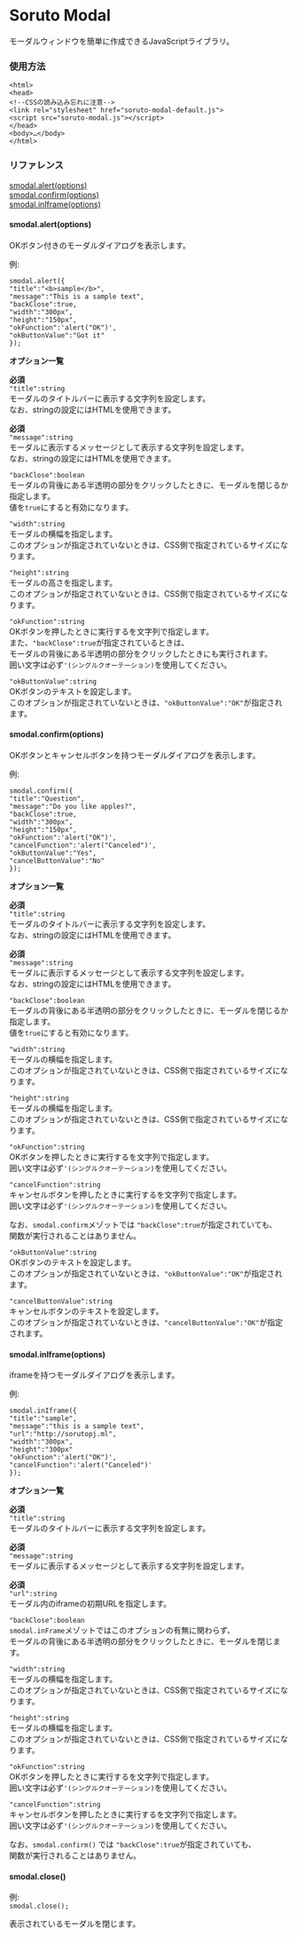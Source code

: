 # Soruto Modal
モーダルウィンドウを簡単に作成できるJavaScriptライブラリ。
### 使用方法
    <html>
    <head>
    <!--CSSの読み込み忘れに注意-->
    <link rel="stylesheet" href="soruto-modal-default.js">
    <script src="soruto-modal.js"></script>
    </head>
    <body>…</body>
    </html>
### リファレンス

[smodal.alert(options)](#smodalalertoptions)  
[smodal.confirm(options)](#smodalconfirmoptions)  
[smodal.inIframe(options)](#smodaliniframeoptions)  

#### smodal.alert(options)
OKボタン付きのモーダルダイアログを表示します。

例:

    smodal.alert({
    "title":"<b>sample</b>",
    "message":"This is a sample text",
    "backClose":true,
    "width":"300px",
    "height":"150px",
    "okFunction":'alert("OK")',
    "okButtonValue":"Got it"
    });

**オプション一覧** 

**必須**  
`"title":string`  
モーダルのタイトルバーに表示する文字列を設定します。  
なお、stringの設定にはHTMLを使用できます。

**必須**  
`"message":string`  
モーダルに表示するメッセージとして表示する文字列を設定します。  
なお、stringの設定にはHTMLを使用できます。

`"backClose":boolean`  
モーダルの背後にある半透明の部分をクリックしたときに、モーダルを閉じるか指定します。  
値を`true`にすると有効になります。

`"width":string`  
モーダルの横幅を指定します。  
このオプションが指定されていないときは、CSS側で指定されているサイズになります。

`"height":string`  
モーダルの高さを指定します。  
このオプションが指定されていないときは、CSS側で指定されているサイズになります。

`"okFunction":string`  
OKボタンを押したときに実行するを文字列で指定します。  
また、`"backClose":true`が指定されているときは、  
モーダルの背後にある半透明の部分をクリックしたときにも実行されます。  
囲い文字は必ず`'(シングルクオーテーション)`を使用してください。

`"okButtonValue":string`  
OKボタンのテキストを設定します。  
このオプションが指定されていないときは、`"okButtonValue":"OK"`が指定されます。

#### smodal.confirm(options)
OKボタンとキャンセルボタンを持つモーダルダイアログを表示します。

例:

    smodal.confirm({
    "title":"Question",
    "message":"Do you like apples?",
    "backClose":true,
    "width":"300px",
    "height":"150px",
    "okFunction":'alert("OK")',
    "cancelFunction":'alert("Canceled")',
    "okButtonValue":"Yes",
    "cancelButtonValue":"No"
    });

**オプション一覧** 

**必須**  
`"title":string`  
モーダルのタイトルバーに表示する文字列を設定します。  
なお、stringの設定にはHTMLを使用できます。  

**必須**  
`"message":string`  
モーダルに表示するメッセージとして表示する文字列を設定します。   
なお、stringの設定にはHTMLを使用できます。

`"backClose":boolean`  
モーダルの背後にある半透明の部分をクリックしたときに、モーダルを閉じるか指定します。  
値を`true`にすると有効になります。

`"width":string`  
モーダルの横幅を指定します。  
このオプションが指定されていないときは、CSS側で指定されているサイズになります。

`"height":string`  
モーダルの横幅を指定します。  
このオプションが指定されていないときは、CSS側で指定されているサイズになります。

`"okFunction":string`  
OKボタンを押したときに実行するを文字列で指定します。  
囲い文字は必ず`'(シングルクオーテーション)`を使用してください。

`"cancelFunction":string`  
キャンセルボタンを押したときに実行するを文字列で指定します。   
囲い文字は必ず`'(シングルクオーテーション)`を使用してください。

なお、`smodal.confirm`メゾットでは `"backClose":true`が指定されていても、  
関数が実行されることはありません。

`"okButtonValue":string`  
OKボタンのテキストを設定します。  
このオプションが指定されていないときは、`"okButtonValue":"OK"`が指定されます。

`"cancelButtonValue":string`  
キャンセルボタンのテキストを設定します。  
このオプションが指定されていないときは、`"cancelButtonValue":"OK"`が指定されます。

#### smodal.inIframe(options)
iframeを持つモーダルダイアログを表示します。

例:

    smodal.inIframe({
    "title":"sample",
    "message":"this is a sample text",
    "url":"http://sorutopj.ml",
    "width":"300px",
    "height":"300px"
    "okFunction":'alert("OK")',
    "cancelFunction":'alert("Canceled")'
    });

**オプション一覧** 

**必須**  
`"title":string`  
モーダルのタイトルバーに表示する文字列を設定します。 

**必須**  
`"message":string`  
モーダルに表示するメッセージとして表示する文字列を設定します。  

**必須**  
`"url":string`  
モーダル内のiframeの初期URLを指定します。

`"backClose":boolean`  
`smodal.inFrame`メゾットではこのオプションの有無に関わらず、  
モーダルの背後にある半透明の部分をクリックしたときに、モーダルを閉じます。

`"width":string`  
モーダルの横幅を指定します。  
このオプションが指定されていないときは、CSS側で指定されているサイズになります。

`"height":string`  
モーダルの横幅を指定します。  
このオプションが指定されていないときは、CSS側で指定されているサイズになります。

`"okFunction":string`  
OKボタンを押したときに実行するを文字列で指定します。  
囲い文字は必ず`'(シングルクオーテーション)`を使用してください。

`"cancelFunction":string`  
キャンセルボタンを押したときに実行するを文字列で指定します。   
囲い文字は必ず`'(シングルクオーテーション)`を使用してください。

なお、`smodal.confirm()` では `"backClose":true`が指定されていても、  
関数が実行されることはありません。

#### smodal.close()
例:  
`smodal.close();`

表示されているモーダルを閉じます。
